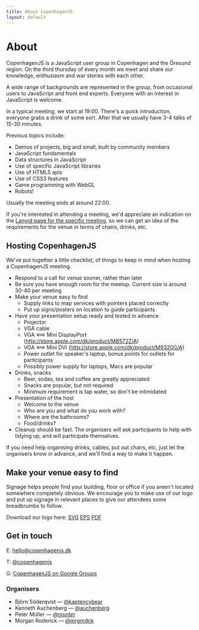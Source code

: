 ```yaml
---
title: About CopenhagenJS
layout: default
---
```


# About

CopenhagenJS is a JavaScript user group in Copenhagen and the Öresund region. On the third thursday of every month we meet and share our knowledge, enthusiasm and war stories with each other.

A wide range of backgrounds are represented in the group, from occasional users to JavaScript and front end experts. Everyone with an interest in JavaScript is welcome.

In a typical meeting, we start at 19:00. There's a quick introduction, everyone grabs a drink of some sort. After that we usually have 3-4 talks of 15-30 minutes.

Previous topics include:

* Demos of projects, big and small, built by community members
* JavaScript fundamentals
* Data structures in JavaScript
* Use of specific JavaScript libraries
* Use of HTML5 apis
* Use of CSS3 features
* Game programming with WebGL
* Robots!

Usually the meeting ends at around 22:00.

If you're interested in attending a meeting, we'd appreciate an indication on the [Lanyrd page for the specific meeting](http://lanyrd.com/series/copenhagenjs/), so we can get an idea of the requirements for the venue in terms of chairs, drinks, etc.

## Hosting CopenhagenJS

We've put together a little checklist, of things to keep in mind when hosting a CopenhagenJS meeting.

* Respond to a call for venue sooner, rather than later
* Be sure you have enough room for the meetup. Current size is around 30-40 per meeting
* Make your venue easy to find
   * Supply links to map services with pointers placed correctly
   * Put up signs/posters on location to guide participants
* Have your presentation setup ready and tested in advance
   * Projector
   * VGA cable
   * VGA  ⟺ Mini DisplayPort (<http://store.apple.com/dk/product/MB572Z/A>)
   * VGA  ⟺ Mini DVI (<http://store.apple.com/dk/product/M9320G/A>)
   * Power outlet for speaker's laptop, bonus points for outlets for participants
   * Possibly power supply for laptops, Macs are popular
* Drinks, snacks
   * Beer, sodas, tea and coffee are greatly appreciated
   * Snacks are popular, but not required
   * Minimum requirement is tap water, so don't be intimidated
* Presentation of the host
   * Welcome to the venue
   * Who are you and what do you work with?
   * Where are the bathrooms?
   * Food/drinks?
* Cleanup should be fast. The organisers will ask participants to help with tidying up, and will participate themselves.

If you need help organising drinks, cables, put out chairs, etc, just let the organisers know in advance, and we'll find a way to make it happen.

## Make your venue easy to find

Signage helps people find your building, floor or office if you areen't located somewhere completely obvious. We encourage you to make use of our logo and put up signage in relevant places to give our attendees some breadbrumbs to follow.

Download our logo here: [SVG](images/cphjs.svg) [EPS](images/cphjs.eps) [PDF](images/cphjs.pdf)

## Get in touch

E: <hello@copenhagenjs.dk>

T: [@copenhagenjs](http://twitter.com/copenhagenjs)

G: [CopenhagenJS on Google Groups](http://groups.google.com/group/copenhagenjs/)

### Organisers

* Björn Söderqvist — [@kaptencybear](https://twitter.com/kaptencybear)
* Kenneth Auchenberg — [@auchenberg](https://twitter.com/auchenberg)
* Peter Müller — [@_munter_](https://twitter.com/_munter_)
* Morgan Roderick — [@mrgnrdck](https://twitter.com/mrgnrdrck)

